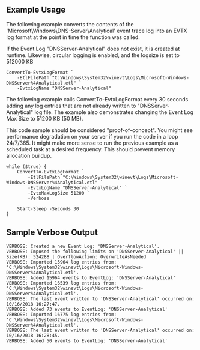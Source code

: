 ## Example Usage

The following example converts the contents of the 'Microsoft\Windows\DNS-Server\Analytical' event trace log into an EVTX log format at the point in time the function was called.

If the Event Log "DNSServer-Analytical" does not exist, it is created at runtime. Likewise, circular logging is enabled, and the logsize is set to 512000 KB 

```
ConvertTo-EvtxLogFormat `
    -EtlFilePath "C:\Windows\System32\winevt\Logs\Microsoft-Windows-DNSServer%4Analytical.etl" `
    -EvtxLogName "DNSServer-Analytical"
```


The following example calls ConvertTo-EvtxLogFormat every 30 seconds adding any log entries that are not already written to "DNSServer-Analytical" log file.
The example also demonstrates changing the Event Log Max Size to 51200 KB (50 MB).

This code sample should be considered "proof-of-concept". You might see performance degradation on your server if you run the code in a loop 24/7/365. It might make more sense to run the previous example as a scheduled task at a desired frequency. This should prevent memory allocation buildup. 

```
while ($true) {
    ConvertTo-EvtxLogFormat `
        -EtlFilePath "C:\Windows\System32\winevt\Logs\Microsoft-Windows-DNSServer%4Analytical.etl" `
        -EvtxLogName "DNSServer-Analytical" `
        -EvtxMaxLogSize 51200 `
        -Verbose

    Start-Sleep -Seconds 30
}
```

## Sample Verbose Output

```
VERBOSE: Created a new Event Log: 'DNSServer-Analytical'.
VERBOSE: Imposed the following limits on 'DNSServer-Analytical' || Size(KB): 524288 | OverflowAction: OverwriteAsNeeded
VERBOSE: Imported 15964 log entries from: 'C:\Windows\System32\winevt\Logs\Microsoft-Windows-DNSServer%4Analytical.etl'.
VERBOSE: Added 15964 events to EventLog: 'DNSServer-Analytical'
VERBOSE: Imported 16539 log entries from: 'C:\Windows\System32\winevt\Logs\Microsoft-Windows-DNSServer%4Analytical.etl'.
VERBOSE: The last event written to 'DNSServer-Analytical' occurred on: 10/16/2018 16:27:47.
VERBOSE: Added 73 events to EventLog: 'DNSServer-Analytical'
VERBOSE: Imported 16775 log entries from: 'C:\Windows\System32\winevt\Logs\Microsoft-Windows-DNSServer%4Analytical.etl'.
VERBOSE: The last event written to 'DNSServer-Analytical' occurred on: 10/16/2018 16:28:45.
VERBOSE: Added 50 events to EventLog: 'DNSServer-Analytical'
```
